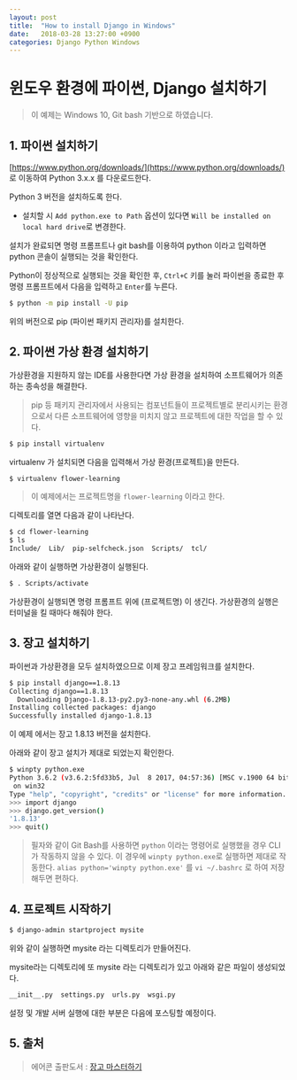 ```yaml
---
layout: post
title:  "How to install Django in Windows"
date:   2018-03-28 13:27:00 +0900
categories: Django Python Windows
---
```


# 윈도우 환경에 파이썬, Django 설치하기

> 이 예제는 Windows 10, Git bash 기반으로 하였습니다.

## 1. 파이썬 설치하기

[https://www.python.org/downloads/](https://www.python.org/downloads/) 로 이동하여 Python 3.x.x 를 다운로드한다.

Python 3 버전을 설치하도록 한다.

 - 설치할 시 `Add python.exe to Path` 옵션이 있다면 `Will be installed on local hard drive`로 변경한다.
 
설치가 완료되면 명령 프롬프트나 git bash를 이용하여 python 이라고 입력하면 python 콘솔이 실행되는 것을 확인한다.
 
 
Python이 정상적으로 실행되는 것을 확인한 후, `Ctrl+C` 키를 눌러 파이썬을 종료한 후 명령 프롬프트에서 다음을 입력하고 `Enter`를 누른다.

```sh
$ python -m pip install -U pip
```  
 
위의 버전으로 pip (파이썬 패키지 관리자)를 설치한다.


## 2. 파이썬 가상 환경 설치하기

가상환경을 지원하지 않는 IDE를 사용한다면 가상 환경을 설치하여 소프트웨어가 의존하는 종속성을 해결한다.

> pip 등 패키지 관리자에서 사용되는 컴포넌트들이 프로젝트별로 분리시키는 환경으로서 다른 소프트웨어에 영향을 미치지 않고 프로젝트에 대한 작업을 할 수 있다. 


```sh
$ pip install virtualenv
```

virtualenv 가 설치되면 다음을 입력해서 가상 환경(프로젝트)을 만든다.

```sh
$ virtualenv flower-learning
```

> 이 예제에서는 프로젝트명을 `flower-learning` 이라고 한다.

디렉토리를 열면 다음과 같이 나타난다.

```sh
$ cd flower-learning
$ ls
Include/  Lib/  pip-selfcheck.json  Scripts/  tcl/
```

아래와 같이 실행하면 가상환경이 실행된다.

```sh
$ . Scripts/activate
```

가상환경이 실행되면 명령 프롬프트 위에 (프로젝트명) 이 생긴다. 가상환경의 실행은 터미널을 킬 때마다 해줘야 한다.

## 3. 장고 설치하기

파이썬과 가상환경을 모두 설치하였으므로 이제 장고 프레임워크를 설치한다.

```sh
$ pip install django==1.8.13
Collecting django==1.8.13
  Downloading Django-1.8.13-py2.py3-none-any.whl (6.2MB)
Installing collected packages: django
Successfully installed django-1.8.13
```

이 예제 에서는 장고 1.8.13 버전을 설치한다.


아래와 같이 장고 설치가 제대로 되었는지 확인한다.

```sh
$ winpty python.exe
Python 3.6.2 (v3.6.2:5fd33b5, Jul  8 2017, 04:57:36) [MSC v.1900 64 bit (AMD64)]
 on win32
Type "help", "copyright", "credits" or "license" for more information.
>>> import django
>>> django.get_version()
'1.8.13'
>>> quit()
```


> 필자와 같이 Git Bash를 사용하면 `python` 이라는 명령어로 실행했을 경우 CLI 가 작동하지 않을 수 있다.
> 이 경우에 `winpty python.exe`로 실행하면 제대로 작동한다.
> `alias python='winpty python.exe'` 를 `vi ~/.bashrc` 로 하여 저장해두면 편하다.


## 4. 프로젝트 시작하기

```sh
$ django-admin startproject mysite
```

위와 같이 실행하면 mysite 라는 디렉토리가 만들어진다.
 
mysite라는 디렉토리에 또 mysite 라는 디렉토리가 있고 아래와 같은 파일이 생성되었다.    

```sh
__init__.py  settings.py  urls.py  wsgi.py
```

설정 및 개발 서버 실행에 대한 부분은 다음에 포스팅할 예정이다.


## 5. 출처

> 에어콘 출판도서 : [장고 마스터하기](http://book.naver.com/bookdb/book_detail.nhn?bid=12722709)
